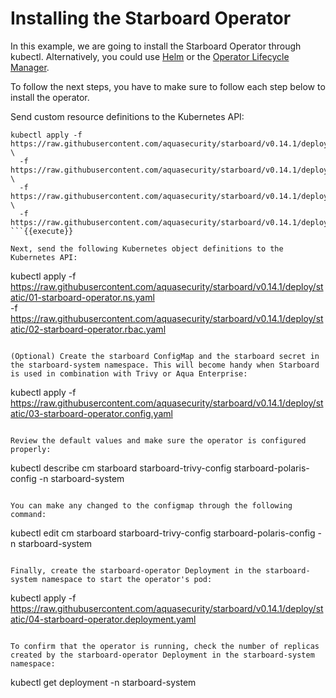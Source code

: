 # Installing the Starboard Operator

In this example, we are going to install the Starboard Operator through kubectl. Alternatively, you could use [Helm](https://aquasecurity.github.io/starboard/v0.14.1/operator/installation/helm/) or the [Operator Lifecycle Manager](https://aquasecurity.github.io/starboard/v0.14.1/operator/installation/olm/). 

To follow the next steps, you have to make sure to follow each step below to install the operator.

Send custom resource definitions to the Kubernetes API:

```
kubectl apply -f https://raw.githubusercontent.com/aquasecurity/starboard/v0.14.1/deploy/crd/vulnerabilityreports.crd.yaml \
  -f https://raw.githubusercontent.com/aquasecurity/starboard/v0.14.1/deploy/crd/configauditreports.crd.yaml \
  -f https://raw.githubusercontent.com/aquasecurity/starboard/v0.14.1/deploy/crd/clusterconfigauditreports.crd.yaml \
  -f https://raw.githubusercontent.com/aquasecurity/starboard/v0.14.1/deploy/crd/ciskubebenchreports.crd.yaml
```{{execute}}

Next, send the following Kubernetes object definitions to the Kubernetes API:

```
kubectl apply -f https://raw.githubusercontent.com/aquasecurity/starboard/v0.14.1/deploy/static/01-starboard-operator.ns.yaml \
  -f https://raw.githubusercontent.com/aquasecurity/starboard/v0.14.1/deploy/static/02-starboard-operator.rbac.yaml
```{{execute}}

(Optional) Create the starboard ConfigMap and the starboard secret in the starboard-system namespace. This will become handy when Starboard is used in combination with Trivy or Aqua Enterprise:

```
kubectl apply -f https://raw.githubusercontent.com/aquasecurity/starboard/v0.14.1/deploy/static/03-starboard-operator.config.yaml
```{{execute}}

Review the default values and make sure the operator is configured properly:

```
kubectl describe cm starboard starboard-trivy-config starboard-polaris-config -n starboard-system
```{{execute}}

You can make any changed to the configmap through the following command:
```
kubectl edit cm starboard starboard-trivy-config starboard-polaris-config -n starboard-system
```{{execute}}

Finally, create the starboard-operator Deployment in the starboard-system namespace to start the operator's pod:

```
kubectl apply -f https://raw.githubusercontent.com/aquasecurity/starboard/v0.14.1/deploy/static/04-starboard-operator.deployment.yaml
```{{execute}}

To confirm that the operator is running, check the number of replicas created by the starboard-operator Deployment in the starboard-system namespace:

```
kubectl get deployment -n starboard-system
```{{execute}}

